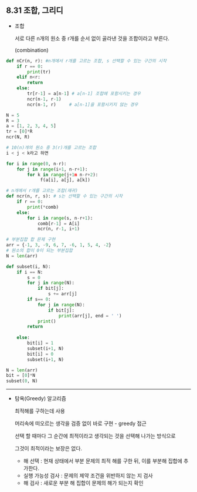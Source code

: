 ## 8.31 조합, 그리디

- 조합

  서로 다른 n개의 원소 중 r개를 순서 없이 골라낸 것을 조합이라고 부른다.

  (combination)

```python
def nCr(n, r): #n개에서 r개를 고르는 조합, s 선택할 수 있는 구간의 시작
    if r == 0:
        print(tr)
    elif n<r:
        return
    else:
        tr[r-1] = a[n-1] # a[n-1] 조합에 포함시키는 경우
        ncr(n-1, r-1)
        ncr(n-1, r)		# a[n-1]을 포함시키지 않는 경우

N = 5
R = 3
a = [1, 2, 3, 4, 5]
tr = [0]*R
ncr(N, R)
```

```python
# 10(n)개의 원소 중 3(r)개를 고르는 조합
i < j < k라고 하면

for i in range(0, n-r):
    for j in range(i+1, n-r+1):
        for k in range(j+1m n-r+2):
             f(a[i], a[j], a[k])
```

```python
# n개에서 r개를 고르는 조합(재귀)
def ncr(n, r, s): # s는 선택할 수 있는 구간의 시작
    if r == 0:
        print(*comb)
    else:
        for i in range(s, n-r+1):
            comb[r-1] = A[i]
            ncr(n, r-1, i+1)
```

```python
# 부분집합 합 문제 구현
arr = {-1, 3, -9, 6, 7, -6, 1, 5, 4, -2}
# 원소의 합이 0이 되는 부분집합
N = len(arr)

def subset(i, N):
    if i == N:
        s = 0
        for j in range(N):
            if bit[j]:
                s += arr[j]
        if s== 0:
            for j in range(N):
                if bit[j]:
                    print(arr[j], end = ' ')
            print()
        return
            
    else:
        bit[i] = 1
        subset(i+1, N)
        bit[i] = 0
        subset(i+1, N)

N = len(arr)
bit = [0]*N
subset(0, N)
```



---

- 탐욕(Greedy) 알고리즘

  최적해를 구하는데 사용

  머리속에 떠오르는 생각을 검증 없이 바로 구현 -  greedy 접근

  선택 할 때마다 그 순간에 최적이라고 생각되는 것을 선택해 나가는 방식으로

  그것이 최적이라는 보장은 없다.

  - 해 선택 : 현재 상태에서 부분 문제의 최적 해를 구한 뒤, 이를 부분해 집합에 추가한다.
  - 실행 가능성 검사 : 문제의 제약 조건을 위반하지 않는 지 검사
  - 해 검사 : 새로운 부분 해 집합이 문제의 해가 되는지 확인

  